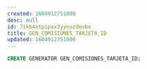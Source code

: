 ```yaml
---
created: 1684912751000
desc: null
id: 7ikb4xtpipax3yynuzdevbx
title: GEN_COMISIONES_TARJETA_ID
updated: 1684912751000
---
```


```sql
CREATE GENERATOR GEN_COMISIONES_TARJETA_ID;
```